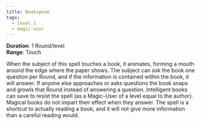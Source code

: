 ```yaml
---
title: Bookspeak
tags:
  - level_1
  - magic-user
---
```

**Duration**: 1 Round/level  
**Range**: Touch  

When the subject of this spell touches a book, it animates, forming a mouth around the edge where the paper shows. The subject can ask the book one question per Round, and if the information is contained within the book, it will answer. If anyone else approaches or asks questions the book snaps and growls that Round instead of answering a question. Intelligent books can save to resist the spell (as a Magic-User of a level equal to the author). Magical books do not impart their effect when they answer. The spell is a shortcut to actually reading a book, and it will not give more information than a careful reading would.